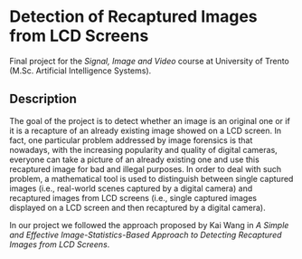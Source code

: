 # Detection of Recaptured Images from LCD Screens 

Final project for the *Signal, Image and Video* course at University of Trento (M.Sc. Artificial Intelligence Systems).

## Description

The goal of the project is to detect whether an image is an original one or if it is a recapture of
an already existing image showed on a LCD screen. In fact, one particular problem addressed by
image forensics is that nowadays, with the increasing popularity and quality of digital cameras,
everyone can take a picture of an already existing one and use this recaptured image for bad and
illegal purposes. In order to deal with such problem, a mathematical tool is used to distinguish between single captured images (i.e., real-world scenes captured by a
digital camera) and recaptured images from LCD screens (i.e., single captured images displayed on
a LCD screen and then recaptured by a digital camera).

In our project we followed the approach proposed by Kai Wang in *A Simple and Effective
Image-Statistics-Based Approach to Detecting Recaptured Images from LCD Screens*.
